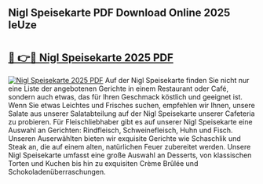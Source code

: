 ## Nigl Speisekarte PDF Download Online 2025 IeUze

# <h2><a href="http://gc8m2u.nevu.top/?p=Nigl+Speisekarte">🔗 👉🔴 Nigl Speisekarte 2025 PDF</a></h2>

[![Nigl Speisekarte 2025 PDF](https://i.imgur.com/dBaPXMq.png)](http://gc8m2u.nevu.top/?p=Nigl+Speisekarte)
Auf der Nigl Speisekarte finden Sie nicht nur eine Liste der angebotenen Gerichte in einem Restaurant oder Café, sondern auch etwas, das für Ihren Geschmack köstlich und geeignet ist. Wenn Sie etwas Leichtes und Frisches suchen, empfehlen wir Ihnen, unsere Salate aus unserer Salatabteilung auf der Nigl Speisekarte unserer Cafeteria zu probieren. Für Fleischliebhaber gibt es auf unserer Nigl Speisekarte eine Auswahl an Gerichten: Rindfleisch, Schweinefleisch, Huhn und Fisch. Unseren Auserwählten bieten wir exquisite Gerichte wie Schaschlik und Steak an, die auf einem alten, natürlichen Feuer zubereitet werden. Unsere Nigl Speisekarte umfasst eine große Auswahl an Desserts, von klassischen Torten und Kuchen bis hin zu exquisiten Crème Brûlée und Schokoladenüberraschungen.
